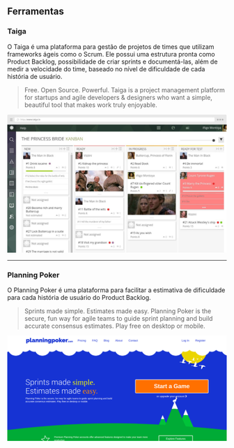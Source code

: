 ## Ferramentas

### Taiga

O Taiga é uma plataforma para gestão de projetos de times que utilizam frameworks ágeis como o Scrum. Ele possui uma estrutura pronta como Product Backlog, possibilidade de criar sprints e documentá-las, além de medir a velocidade do time, baseado no nível de dificuldade de cada história de usuário.

> Free. Open Source. Powerful. Taiga is a project management platform for startups and agile developers & designers who want a simple, beautiful tool that makes work truly enjoyable.

![Taiga](img/taiga.jpg)

---

### Planning Poker

O Planning Poker é uma plataforma para facilitar a estimativa de dificuldade para cada história de usuário do Product Backlog.

> Sprints made simple. Estimates made easy.
> Planning Poker is the secure, fun way for agile teams to guide sprint planning and build accurate consensus estimates. Play free on desktop or mobile.

![Planning Poker](img/planning-poker.png)